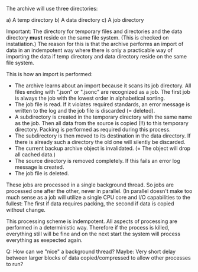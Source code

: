 The archive will use three directories:

a) A temp directory
b) A data directory
c) A job directory

Important: The directory for temporary files and directories and the data directory **must** reside on the same file system. (This is checked on instatiation.) The reason for this is that the archive performs an import of data in an indempotent way where there is only a practicable way of importing the data if temp directory and data directory reside on the same file system.

This is how an import is performed:

* The archive learns about an import because it scans its job directory. All files ending with ".json" or ".jsonc" are recognized as a job. The first job is always the job with the lowest order in alphabetical sorting.
* The job file is read. If it violates required standards, an error message is written to the log and the job file is discarded (= deleted).
* A subdirectory is created in the temporary directory with the same name as the job. Then all data from the source is copied (!!) to this temporary directory. Packing is performed as required during this process.
* The subdirectory is then moved to its destination in the data directory. If there is already such a directory the old one will silently be discarded.
* The current backup archive object is invalidated. (= The object will drop all cached data.)
* The source directory is removed completely. If this fails an error log message is created.
* The job file is deleted.

These jobs are processed in a single background thread. So jobs are processed one after the other, never in parallel. (In parallel doesn't make too much sense as a job will utilize a single CPU core and I/O capabilities to the fullest: The first if data requires packing, the second if data is copied without change.

This processing scheme is indempotent. All aspects of processing are performed in a deterministic way. Therefore if the process is killed, everything still will be fine and on the next start the system will process everything as exepected again.

Q: How can we "nice" a background thread? Maybe: Very short delay between larger blocks of data copied/compressed to allow other processes to run?



